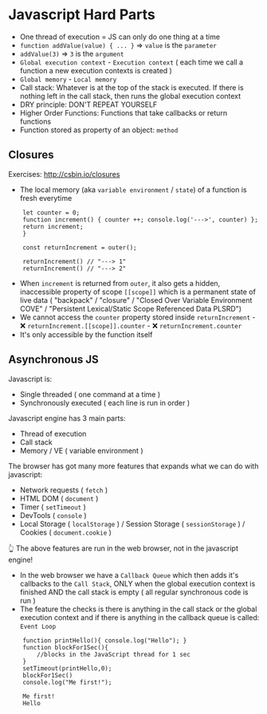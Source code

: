 # Javascript Hard Parts

- One thread of execution = JS can only do one thing at a time
- `function addValue(value) { ... }` => `value` is the `parameter`
- `addValue(3)` => `3` is the `argument`
- `Global execution context` - `Execution context` ( each time we call a function a new execution contexts is created )
- `Global memory` - `Local memory`
- Call stack: Whatever is at the top of the stack is executed. If there is nothing left in the call stack, then runs the global execution context
- DRY principle: DON'T REPEAT YOURSELF
- Higher Order Functions: Functions that take callbacks or return functions
- Function stored as property of an object: `method`

## Closures

Exercises: http://csbin.io/closures

- The local memory (aka `variable environment` / `state`) of a function is fresh everytime

```function outer() {
    let counter = 0;
    function increment() { counter ++; console.log('--->', counter) };
    return increment;
    }

    const returnIncrement = outer();

    returnIncrement() // "---> 1"
    returnIncrement() // "---> 2"
```
- When `increment` is returned from `outer`, it also gets a hidden, inaccessible property of scope `[[scope]]` which is a permanent state of live data ( "backpack" / "closure" / "Closed Over Variable Environment COVE" / "Persistent Lexical/Static Scope Referenced Data PLSRD")
- We cannot access the `counter` property stored inside `returnIncrement` - ❌ `returnIncrement.[[scope]].counter` - ❌ `returnIncrement.counter`
- It's only accessible by the function itself

## Asynchronous JS

Javascript is:
- Single threaded ( one command at a time )
- Synchronously executed ( each line is run in order )

Javascript engine has 3 main parts:
- Thread of execution
- Call stack
- Memory / VE ( variable environment )

The browser has got many more features that expands what we can do with javascript:
- Network requests ( `fetch` )
- HTML DOM ( `document` )
- Timer ( `setTimeout` )
- DevTools ( `console` )
- Local Storage ( `localStorage` ) / Session Storage ( `sessionStorage` ) / Cookies ( `document.cookie` )

👆 The above features are run in the web browser, not in the javascript engine!

- In the web browser we have a `Callback Queue` which then adds it's callbacks to the `Call Stack`, ONLY when the global execution context is finished AND the call stack is empty ( all regular synchronous code is run )
- The feature the checks is there is anything in the call stack or the global execution context and if there is anything in the callback queue is called: `Event Loop`

```
    function printHello(){ console.log("Hello"); }
    function blockFor1Sec(){ 
        //blocks in the JavaScript thread for 1 sec 
    }
    setTimeout(printHello,0);
    blockFor1Sec()
    console.log("Me first!");
```

```
    Me first!
    Hello
```